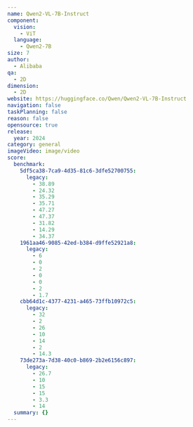 ```yaml
---
name: Qwen2-VL-7B-Instruct
component:
  vision:
    - ViT
  language:
    - Qwen2-7B
size: 7
author:
  - Alibaba
qa:
  - 2D
dimension:
  - 2D
website: https://huggingface.co/Qwen/Qwen2-VL-7B-Instruct
navigation: false
taskPlanning: false
reason: false
opensource: true
release:
  year: 2024
category: general
imageVideo: image/video
score:
  benchmark:
    5df5ca38-7ca9-4d35-81c6-3dfe52700755:
      legacy:
        - 38.89
        - 24.32
        - 35.29
        - 35.71
        - 47.27
        - 47.37
        - 31.82
        - 14.29
        - 34.37
    1961aa46-9085-42ed-b384-d9ffe52921a8:
      legacy:
        - 6
        - 0
        - 2
        - 0
        - 0
        - 2
        - 1.7
    cbb64d1c-4377-4231-a465-73ffb10972c5:
      legacy:
        - 32
        - 2
        - 26
        - 10
        - 14
        - 2
        - 14.3
    73de273a-7d38-40c0-b869-2b2e6156c897:
      legacy:
        - 26.7
        - 10
        - 15
        - 15
        - 3.3
        - 14
  summary: {}
---
```

